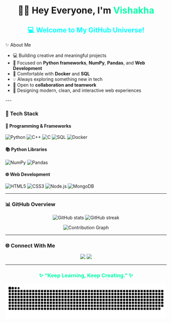 <h1 align="center">👋🏻 Hey Everyone, I'm <span style="color:#00FFAA;">Vishakha</span></h1>

<h2 align="center" style="color:#00FFFF;">💻 Welcome to My GitHub Universe! </h2>
<div>


  
 ✨ About Me  
- 💻 Building creative and meaningful projects  
- 🧠 Focused on **Python frameworks**, **NumPy**, **Pandas**, and **Web Development**  
- 🐳 Comfortable with **Docker** and **SQL**  
- 💡 Always exploring something new in tech  
- 🤝 Open to **collaboration and teamwork**  
- 🎨 Designing modern, clean, and interactive web experiences  
  </span>
</div>
---

### 🧠 Tech Stack  

#### 🐍 Programming & Frameworks  
![Python](https://img.shields.io/badge/Python-3776AB?style=for-the-badge&logo=python&logoColor=white)
![C++](https://img.shields.io/badge/C++-004482?style=for-the-badge&logo=cplusplus&logoColor=white)
![C](https://img.shields.io/badge/C-00599C?style=for-the-badge&logo=c&logoColor=white)
![SQL](https://img.shields.io/badge/SQL-025E8C?style=for-the-badge&logo=postgresql&logoColor=white)
![Docker](https://img.shields.io/badge/Docker-2496ED?style=for-the-badge&logo=docker&logoColor=white)

#### 📚 Python Libraries  
![NumPy](https://img.shields.io/badge/NumPy-013243?style=for-the-badge&logo=numpy&logoColor=white)
![Pandas](https://img.shields.io/badge/Pandas-150458?style=for-the-badge&logo=pandas&logoColor=white)

#### 🌐 Web Development  
![HTML5](https://img.shields.io/badge/HTML5-E44D26?style=for-the-badge&logo=html5&logoColor=white)
![CSS3](https://img.shields.io/badge/CSS3-264de4?style=for-the-badge&logo=css3&logoColor=white)
![Node.js](https://img.shields.io/badge/Node.js-3C873A?style=for-the-badge&logo=node.js&logoColor=white)
![MongoDB](https://img.shields.io/badge/MongoDB-4EA94B?style=for-the-badge&logo=mongodb&logoColor=white)

---

### 📊 GitHub Overview  

<p align="center">
  <img src="https://github-readme-stats.vercel.app/api?username=vishakha-kaithwas&show_icons=true&theme=tokyonight&hide_border=true&bg_color=0D1117&title_color=00FFFF&icon_color=00FFAA" width="48%" alt="GitHub stats"/>
  <img src="https://github-readme-streak-stats.herokuapp.com?user=vishakha-kaithwas&theme=tokyonight&hide_border=true&background=0D1117&ring=00FFAA&fire=00FFFF&currStreakLabel=00FFFF" width="48%" alt="GitHub streak"/>
</p>

<p align="center">
  <img src="https://github-readme-activity-graph.vercel.app/graph?username=vishakha-kaithwas&bg_color=0D1117&color=00FFFF&line=00FFAA&point=FFFFFF&hide_border=true" alt="Contribution Graph"/>
</p>

---

### 🌐 Connect With Me  

<p align="center">
  <a href="https://twitter.com/VishakhaKa58462" target="_blank"><img src="https://img.shields.io/badge/Twitter-1DA1F2?style=for-the-badge&logo=twitter&logoColor=white"/></a>
  <a href="https://discordapp.com/users/snowie3004" target="_blank"><img src="https://img.shields.io/badge/Discord-5865F2?style=for-the-badge&logo=discord&logoColor=white"/></a>
</p>

---

<h3 align="center" style="color:#00FFAA;">✨ “Keep Learning, Keep Creating.” ✨</h3>

<p align="center">
  <img src="https://github.com/Platane/snk/raw/output/github-contribution-grid-snake.svg" alt="snake animation" width="600"/>
</p>


